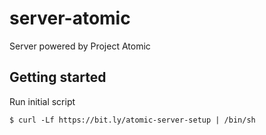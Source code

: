 # server-atomic

Server powered by Project Atomic


## Getting started

Run initial script

```
$ curl -Lf https://bit.ly/atomic-server-setup | /bin/sh
```

